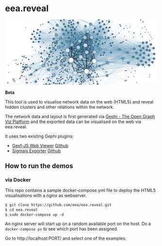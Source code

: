 # eea.reveal

![Gephi](https://github.com/eea/eea.reveal/raw/master/docs/network-example.png)

**Beta**

This tool is used to visualise network data on the web (HTML5) and reveal hidden clusters and other relations within the network.

The network data and layout is first generated via [Gephi - The Open Graph Viz Platform](https://github.com/gephi/gephi) and the exported data can be visualised on the web via eea.reveal.

It uses two existing Gephi plugins:

 - [Gexf-JS Web Viewer](https://marketplace.gephi.org/plugin/gexf-js-web-viewer/) [Github](https://github.com/raphv/gexf-js)
 - [Sigmajs Exporter](https://marketplace.gephi.org/plugin/sigmajs-exporter/) [Github](https://github.com/oxfordinternetinstitute/gephi-plugins/tree/sigmaexporter-plugin/modules/sigmaExporter) 

## How to run the demos

### via Docker

This repo contains a sample docker-compose.yml file to deploy the HTML5 visualisations with a nginx as webserver.

```
$ git clone https://github.com/eea/eea.reveal.git
$ cd eea.reveal
$ sudo docker-compose up -d
```

An nginx server will start up on a random available port on the host. Do a ```docker-compose ps``` to see which port has been assigned. 

Go to http://localhost:PORT/ and select one of the examples.
